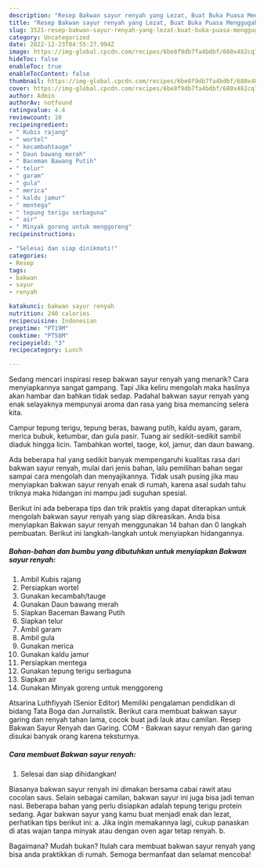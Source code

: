 ```yaml
---
description: "Resep Bakwan sayur renyah yang Lezat, Buat Buka Puasa Menggugah Selera"
title: "Resep Bakwan sayur renyah yang Lezat, Buat Buka Puasa Menggugah Selera"
slug: 3521-resep-bakwan-sayur-renyah-yang-lezat-buat-buka-puasa-menggugah-selera
category: Uncategorized
date: 2022-12-23T04:55:27.994Z
image: https://img-global.cpcdn.com/recipes/6be8f9db7fa4bdbf/680x482cq70/bakwan-sayur-renyah-foto-resep-utama.jpg
hideToc: false
enableToc: true
enableTocContent: false
thumbnail: https://img-global.cpcdn.com/recipes/6be8f9db7fa4bdbf/680x482cq70/bakwan-sayur-renyah-foto-resep-utama.jpg
cover: https://img-global.cpcdn.com/recipes/6be8f9db7fa4bdbf/680x482cq70/bakwan-sayur-renyah-foto-resep-utama.jpg
author: Admin
authorAv: notfound
ratingvalue: 4.4
reviewcount: 10
recipeingredient:
- " Kubis rajang"
- " wortel"
- " kecambahtauge"
- " Daun bawang merah"
- " Baceman Bawang Putih"
- " telur"
- " garam"
- " gula"
- " merica"
- " kaldu jamur"
- " mentega"
- " tepung terigu serbaguna"
- " air"
- " Minyak goreng untuk menggoreng"
recipeinstructions:

- "Selesai dan siap dinikmati!"
categories:
- Resep
tags:
- bakwan
- sayur
- renyah

katakunci: bakwan sayur renyah 
nutrition: 240 calories
recipecuisine: Indonesian
preptime: "PT19M"
cooktime: "PT58M"
recipeyield: "3"
recipecategory: Lunch

---
```



Sedang mencari inspirasi resep bakwan sayur renyah yang menarik? Cara menyiapkannya sangat gampang. Tapi Jika keliru mengolah maka hasilnya akan hambar dan bahkan tidak sedap. Padahal bakwan sayur renyah yang enak selayaknya mempunyai aroma dan rasa yang bisa memancing selera kita.


Campur tepung terigu, tepung beras, bawang putih, kaldu ayam, garam, merica bubuk, ketumbar, dan gula pasir. Tuang air sedikit-sedikit sambil diaduk hingga licin. Tambahkan wortel, taoge, kol, jamur, dan daun bawang.

Ada beberapa hal yang sedikit banyak mempengaruhi kualitas rasa dari bakwan sayur renyah, mulai dari jenis bahan, lalu pemilihan bahan segar sampai cara mengolah dan menyajikannya. Tidak usah pusing jika mau menyiapkan bakwan sayur renyah enak di rumah, karena asal sudah tahu triknya maka hidangan ini mampu jadi suguhan spesial.


Berikut ini ada beberapa tips dan trik praktis yang dapat diterapkan untuk mengolah bakwan sayur renyah yang siap dikreasikan. Anda bisa menyiapkan Bakwan sayur renyah menggunakan 14 bahan dan 0 langkah pembuatan. Berikut ini langkah-langkah untuk menyiapkan hidangannya.

<!--inarticleads1-->

##### Bahan-bahan dan bumbu yang dibutuhkan untuk menyiapkan Bakwan sayur renyah:

1. Ambil  Kubis rajang
1. Persiapkan  wortel
1. Gunakan  kecambah/tauge
1. Gunakan  Daun bawang merah
1. Siapkan  Baceman Bawang Putih
1. Siapkan  telur
1. Ambil  garam
1. Ambil  gula
1. Gunakan  merica
1. Gunakan  kaldu jamur
1. Persiapkan  mentega
1. Gunakan  tepung terigu serbaguna
1. Siapkan  air
1. Gunakan  Minyak goreng untuk menggoreng


Atsarina Luthfiyyah (Senior Editor) Memiliki pengalaman pendidikan di bidang Tata Boga dan Jurnalistik. Berikut cara membuat bakwan sayur garing dan renyah tahan lama, cocok buat jadi lauk atau camilan. Resep Bakwan Sayur Renyah dan Garing. COM - Bakwan sayur renyah dan garing disukai banyak orang karena teksturnya. 

<!--inarticleads2-->

##### Cara membuat Bakwan sayur renyah:


1. Selesai dan siap dihidangkan!

Biasanya bakwan sayur renyah ini dimakan bersama cabai rawit atau cocolan saus. Selain sebagai camilan, bakwan sayur ini juga bisa jadi teman nasi. Beberapa bahan yang perlu disiapkan adalah tepung terigu protein sedang. Agar bakwan sayur yang kamu buat menjadi enak dan lezat, perhatikan tips berikut ini: a. Jika ingin memakannya lagi, cukup panaskan di atas wajan tanpa minyak atau dengan oven agar tetap renyah. b. 

Bagaimana? Mudah bukan? Itulah cara membuat bakwan sayur renyah yang bisa anda praktikkan di rumah. Semoga bermanfaat dan selamat mencoba!
